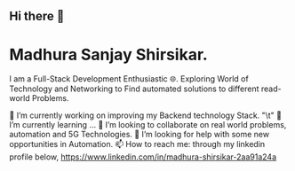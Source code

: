 ## Hi there 👋

# Madhura Sanjay Shirsikar.

I am a Full-Stack Development Enthusiastic 🌐.
Exploring World of Technology and Networking to Find automated solutions to different read-world Problems.

🔭 I’m currently working on improving my Backend technology Stack.
"\t"
🌱 I’m currently learning ...
👯 I’m looking to collaborate on real world problems, automation and 5G Technologies.
🤔 I’m looking for help with some new opportunities in Automation.
📫 How to reach me: through my linkedin profile below,
https://www.linkedin.com/in/madhura-shirsikar-2aa91a24a
